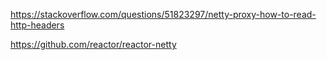 https://stackoverflow.com/questions/51823297/netty-proxy-how-to-read-http-headers

https://github.com/reactor/reactor-netty

